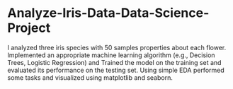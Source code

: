 # Analyze-Iris-Data-Data-Science-Project
I analyzed three iris species with 50 samples properties about each flower. Implemented an appropriate machine learning algorithm (e.g.,  Decision Trees, Logistic Regression) and Trained the model on the training set and evaluated its performance on the  testing set. Using simple EDA performed some tasks and visualized using matplotlib and seaborn.

